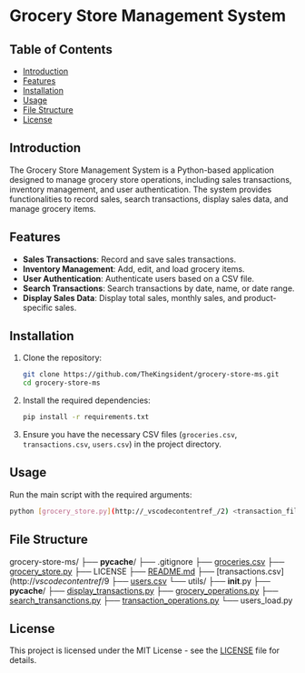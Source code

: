 # Grocery Store Management System

## Table of Contents

- [Introduction](#introduction)
- [Features](#features)
- [Installation](#installation)
- [Usage](#usage)
- [File Structure](#file-structure)
- [License](#license)

## Introduction

The Grocery Store Management System is a Python-based application designed to manage grocery store operations, including sales transactions, inventory management, and user authentication. The system provides functionalities to record sales, search transactions, display sales data, and manage grocery items.

## Features

- **Sales Transactions**: Record and save sales transactions.
- **Inventory Management**: Add, edit, and load grocery items.
- **User Authentication**: Authenticate users based on a CSV file.
- **Search Transactions**: Search transactions by date, name, or date range.
- **Display Sales Data**: Display total sales, monthly sales, and product-specific sales.

## Installation

1. Clone the repository:
    ```sh
    git clone https://github.com/TheKingsident/grocery-store-ms.git
    cd grocery-store-ms
    ```

2. Install the required dependencies:
    ```sh
    pip install -r requirements.txt
    ```

3. Ensure you have the necessary CSV files (`groceries.csv`, `transactions.csv`, `users.csv`) in the project directory.

## Usage

Run the main script with the required arguments:
```sh
python [grocery_store.py](http://_vscodecontentref_/2) <transaction_file> <grocery_file> <user_file>
```

## File Structure

grocery-store-ms/
├── __pycache__/
├── .gitignore
├── [groceries.csv](http://_vscodecontentref_/6)
├── [grocery_store.py](http://_vscodecontentref_/7)
├── LICENSE
├── [README.md](http://_vscodecontentref_/8)
├── [transactions.csv](http://_vscodecontentref_/9
├── [users.csv](http://_vscodecontentref_/10)
└── utils/
    ├── __init__.py
    ├── __pycache__/
    ├── [display_transactions.py](http:_vscodecontentref_/11)
    ├── [grocery_operations.py](http://_vscodecontentref_/12)
    ├── [search_transanctions.py](http://_vscodecontentref_/13)
    ├── [transaction_operations.py](http://_vscodecontentref_/14)
    └── users_load.py

## License

This project is licensed under the MIT License - see the [LICENSE](LICENSE) file for details.